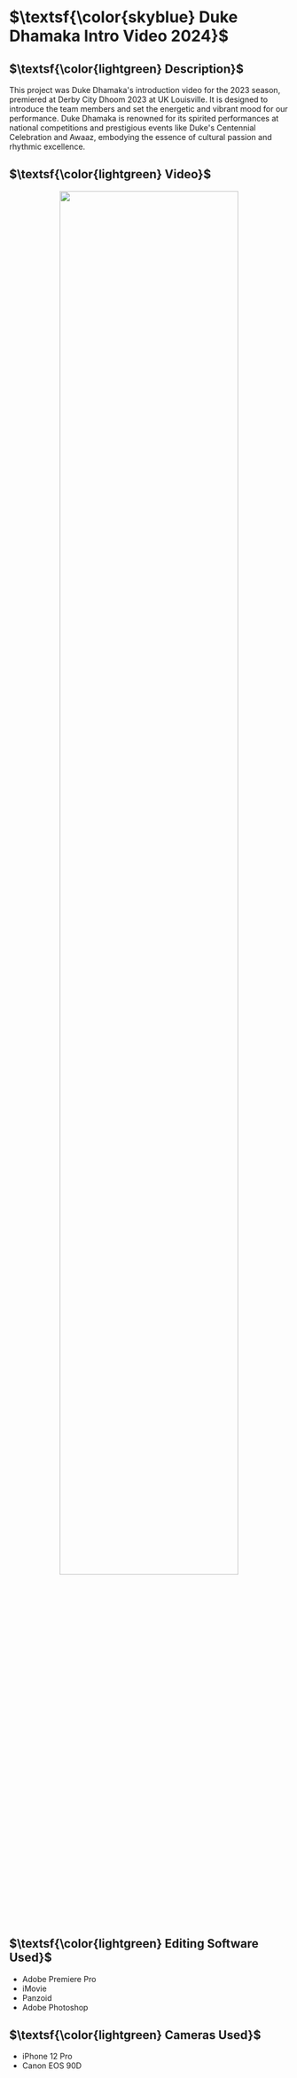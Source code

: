  # $\textsf{\color{skyblue} Duke Dhamaka Intro Video 2024}$

## $\textsf{\color{lightgreen} Description}$
This project was Duke Dhamaka's introduction video for the 2023 season, premiered at Derby City Dhoom 2023 at UK Louisville. It is designed to introduce the team members and set the energetic and vibrant mood for our performance. Duke Dhamaka is renowned for its spirited performances at national competitions and prestigious events like Duke's Centennial Celebration and Awaaz, embodying the essence of cultural passion and rhythmic excellence.

## $\textsf{\color{lightgreen} Video}$
  <p align="center">
   <a style="text-align: center;" href="https://www.dropbox.com/scl/fi/5tcgz8h284n5j1hnfau9f/introVideoV4.mov?rlkey=gmyovuz1k9toakdve2maprx3m&st=5kztvree&dl=0">
    <img src="thumbnail.png" width="80%">
  </a>
  </p>


## $\textsf{\color{lightgreen} Editing Software Used}$
- Adobe Premiere Pro
- iMovie
- Panzoid
- Adobe Photoshop

## $\textsf{\color{lightgreen} Cameras Used}$
- iPhone 12 Pro
- Canon EOS 90D
